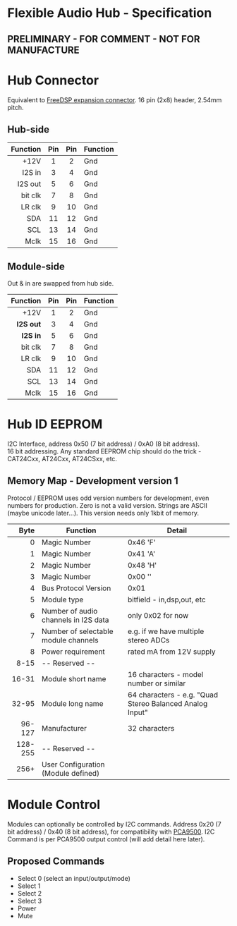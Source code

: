 # Flexible Audio Hub - Specification

## PRELIMINARY - FOR COMMENT - NOT FOR MANUFACTURE

# Hub Connector
Equivalent to [FreeDSP expansion connector](https://github.com/freeDSP/WIKI-AND-GENERAL-TOPICS/wiki/freeDSP-Guidelines).
16 pin (2x8) header, 2.54mm pitch.

## Hub-side

| Function | Pin | Pin | Function |
| ---: | :---: | :---: | --- |
| +12V   |  1|2 | Gnd |
| I2S in |  3|4 | Gnd |
| I2S out|  5|6 | Gnd |
| bit clk|  7|8 | Gnd |
| LR clk |  9|10| Gnd |
| SDA    | 11|12| Gnd |
| SCL    | 13|14| Gnd |
| Mclk   | 15|16| Gnd |


## Module-side

Out & in are swapped from hub side.

| Function | Pin | Pin | Function |
| ---: | :---: | :---: | --- |
| +12V   |  1|2 | Gnd |
| **I2S out**|  3|4 | Gnd |
| **I2S in** |  5|6 | Gnd |
| bit clk|  7|8 | Gnd |
| LR clk |  9|10| Gnd |
| SDA    | 11|12| Gnd |
| SCL    | 13|14| Gnd |
| Mclk   | 15|16| Gnd |

# Hub ID EEPROM

I2C Interface, address 0x50 (7 bit address) / 0xA0  (8 bit address).  
16 bit addressing. Any standard EEPROM chip should do the trick - CAT24Cxx, AT24Cxx, AT24CSxx, etc.

## Memory Map	 - Development version 1

Protocol / EEPROM uses odd version numbers for development, even numbers for production. Zero is not a valid version.
Strings are ASCII (maybe unicode later...).
This version needs only 1kbit of memory.

| Byte | Function | Detail |
| ---: | -------- | ------ |
| 0    | Magic Number | 0x46 'F' |
| 1    | Magic Number | 0x41 'A' |
| 2    | Magic Number | 0x48 'H' |
| 3    | Magic Number | 0x00 ''  |
| 4    | Bus Protocol Version | 0x01 |
| 5    | Module type | bitfield - in,dsp,out, etc |
| 6    | Number of audio channels in I2S data | only 0x02 for now |
| 7    | Number of selectable module channels | e.g. if we have multiple stereo ADCs |
| 8    | Power requirement | rated mA from 12V supply |
| 8-15 | -- Reserved -- | |
| 16-31| Module short name | 16 characters - model number or similar |
| 32-95| Module long name | 64 characters - e.g. "Quad Stereo Balanced Analog Input"|
| 96-127|Manufacturer | 32 characters |
|128-255| -- Reserved -- | |
|256+ | User Configuration (Module defined) ||

# Module Control

Modules can optionally be controlled by I2C commands.
Address 0x20 (7 bit address) / 0x40 (8 bit address), for compatibility with [PCA9500](https://www.nxp.com/docs/en/data-sheet/PCA9500.pdf). I2C Command is per PCA9500 output control (will add detail here later).

## Proposed Commands
* Select 0 (select an input/output/mode)
* Select 1
* Select 2
* Select 3
* Power
* Mute
